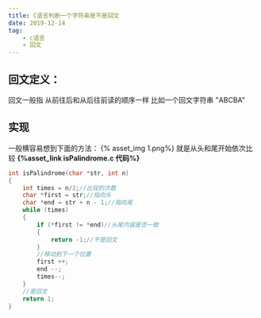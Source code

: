 ```yaml
---
title: C语言判断一个字符串是不是回文
date: 2019-12-14
tag:
    - c语言
    - 回文
---
```


## 回文定义：
回文一般指 从前往后和从后往前读的顺序一样 比如一个回文字符串 "ABCBA"
## 实现
一般横容易想到下面的方法：
{% asset_img 1.png%}
就是从头和尾开始依次比较
**{%asset_link isPalindrome.c 代码%}**
```c
int isPalindrome(char *str, int n)
{
    int times = n/2;//比较的次数
    char *first = str;//指向头
    char *end = str + n - 1;//指向尾
    while (times)
    {
        if (*first != *end)//头尾内容是否一致
        {
            return -1;//不是回文
        }
        //移动到下一个位置
        first ++;
        end --;
        times--;
    }
    //是回文
    return 1;
}
```
